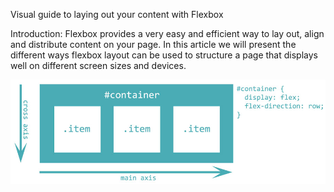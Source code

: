Visual guide to laying out your content with Flexbox

Introduction: Flexbox provides a very easy and efficient way to lay out, align and distribute content on your page. In this article we will present the different ways flexbox layout can be used to structure a page that displays well on different screen sizes and devices.

![](./images/flexbox-flex-direction-row.jpg)
